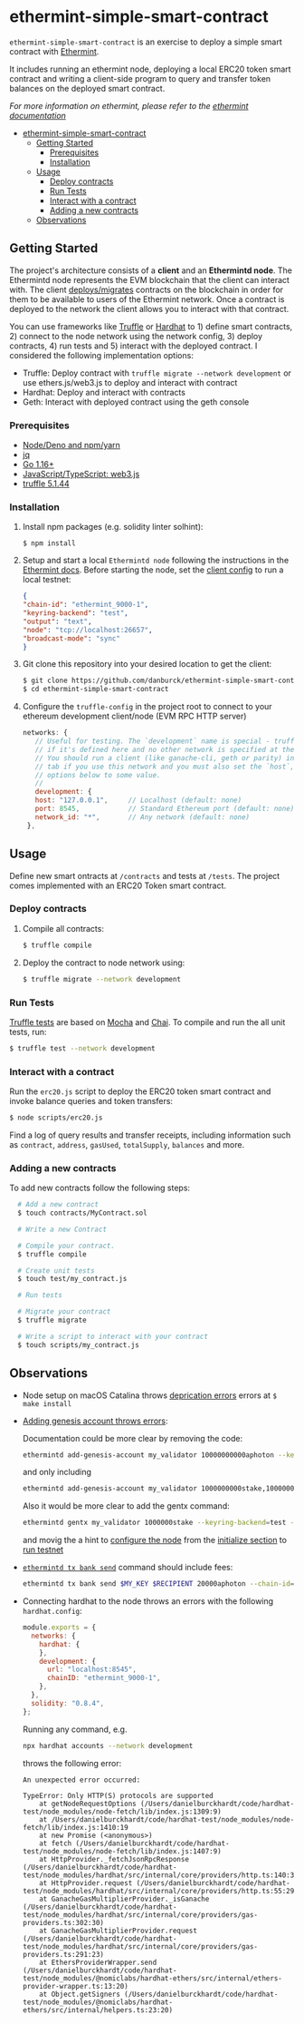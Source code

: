 # ethermint-simple-smart-contract

`ethermint-simple-smart-contract` is an exercise to deploy a simple smart
contract with [Ethermint](https://github.com/tharsis/ethermint).

It includes running an ethermint node, deploying a local ERC20 token smart
contract and writing a client-side program to query and transfer token balances
on the deployed smart contract.

_For more information on ethermint, please refer to the [ethermint
documentation](https://ethermint.dev/)_

- [ethermint-simple-smart-contract](#ethermint-simple-smart-contract)
  - [Getting Started](#getting-started)
    - [Prerequisites](#prerequisites)
    - [Installation](#installation)
  - [Usage](#usage)
    - [Deploy contracts](#deploy-contracts)
    - [Run Tests](#run-tests)
    - [Interact with a contract](#interact-with-a-contract)
    - [Adding a new contracts](#adding-a-new-contracts)
  - [Observations](#observations)


## Getting Started

The project's architecture consists of a **client** and an **Ethermintd node**.
The Ethermintd node represents the EVM blockchain that the client can interact
with. The client
[deploys/migrates](https://ethereum.org/en/developers/docs/smart-contracts/deploying/) contracts on the blockchain in order for them to be available to users of the
Ethermint network. Once a contract is deployed to the network the client allows
you to interact with that contract.

You can use frameworks like [Truffle](https://www.trufflesuite.com/) or
[Hardhat](https://hardhat.org/) to 1) define smart contracts, 2) connect to the
node network using the network config, 3) deploy contracts, 4) run tests and 5)
interact with the deployed contract. I considered the following implementation
options:
  - Truffle: Deploy contract with `truffle migrate --network development` or use
    ethers.js/web3.js to deploy and interact with contract
  - Hardhat: Deploy and interact with contracts
  - Geth: Interact with deployed contract using the geth console

### Prerequisites

- [Node/Deno and npm/yarn](https://nodejs.org/en/download/)
- [jq](https://stedolan.github.io/jq/download/)
- [Go 1.16+](https://golang.org/dl/)
- [JavaScript/TypeScript:
  web3.js](https://web3js.readthedocs.io/en/v1.4.0/getting-started.html)
- [truffle 5.1.44](https://www.trufflesuite.com/)

### Installation
1. Install npm packages (e.g. solidity linter solhint):
   ```
   $ npm install
   ```

2. Setup and start a local `Ethermintd node` following the instructions in the
   [Ethermint docs](https://ethermint.dev/quickstart/installation.html). Before
   starting the node, set the [client
   config](https://ethermint.dev/quickstart/binary.html#client-configuration) to
   run a local testnet:
   ```json
   {
   "chain-id": "ethermint_9000-1",
   "keyring-backend": "test",
   "output": "text",
   "node": "tcp://localhost:26657",
   "broadcast-mode": "sync"
   }
   ```

3. Git clone this repository into your desired location to get the client:

   ```bash
   $ git clone https://github.com/danburck/ethermint-simple-smart-contract
   $ cd ethermint-simple-smart-contract
   ```

4. Configure the `truffle-config` in the project root to connect to your
   ethereum development client/node (EVM RPC HTTP server)

   ```js
   networks: {
      // Useful for testing. The `development` name is special - truffle uses it by default
      // if it's defined here and no other network is specified at the command line.
      // You should run a client (like ganache-cli, geth or parity) in a separate terminal
      // tab if you use this network and you must also set the `host`, `port` and `network_id`
      // options below to some value.
      //
      development: {
      host: "127.0.0.1",     // Localhost (default: none)
      port: 8545,            // Standard Ethereum port (default: none)
      network_id: "*",       // Any network (default: none)
    },
   ```

## Usage

Define new smart ontracts at `/contracts` and tests at `/tests`. The project comes implemented with an ERC20 Token smart contract.

### Deploy contracts

1. Compile all contracts:

   ```bash
   $ truffle compile
   ```

2. Deploy the contract to node network using:

   ```bash
   $ truffle migrate --network development
   ```

### Run Tests

[Truffle tests](https://www.trufflesuite.com/docs/truffle/testing/writing-tests-in-javascript) are based on [Mocha](https://mochajs.org/) and [Chai](https://www.chaijs.com/). To compile and run the all unit tests, run:

```bash
$ truffle test --network development
```

### Interact with a contract

Run the `erc20.js` script to deploy the ERC20 token smart contract and invoke balance queries and token transfers:

   ```bash
   $ node scripts/erc20.js
   ```

Find a log of query results and transfer receipts, including information such as `contract`, `address`, `gasUsed`, `totalSupply`, `balances` and more.

### Adding a new contracts
To add new contracts follow the following steps:

```bash
  # Add a new contract
  $ touch contracts/MyContract.sol

  # Write a new Contract

  # Compile your contract.
  $ truffle compile

  # Create unit tests
  $ touch test/my_contract.js

  # Run tests

  # Migrate your contract
  $ truffle migrate

  # Write a script to interact with your contract
  $ touch scripts/my_contract.js
```

## Observations

- Node setup on macOS Catalina throws [deprication
  errors](https://github.com/tharsis/ethermint/issues/505) errors at  ```$ make
  install```

- [Adding genesis account throws
  errors](https://ethermint.dev/guides/localnet/single_node.html#adding-genesis-accounts):

  Documentation could be more clear by removing the code:

  ```bash
  ethermintd add-genesis-account my_validator 10000000000aphoton --keyring-backend test
  ```

  and only including

  ```bash
  ethermintd add-genesis-account my_validator 1000000000stake,10000000000aphoton --keyring-backend=test
  ```

  Also it would be more clear to add the gentx command:

  ```bash
  ethermintd gentx my_validator 1000000stake --keyring-backend=test --chain-id=$CHAINID
  ```

  and movig the a hint to [configure the
  node](https://ethermint.dev/quickstart/binary.html#configuring-the-node) from
  the [initialize
  section](https://ethermint.dev/guides/localnet/single_node.html#initialize-the-chain)
  to [run
  testnet](https://ethermint.dev/guides/localnet/single_node.html#run-testnet)

- [`ethermintd tx bank
  send`](https://ethermint.dev/quickstart/interact_node.html#using-the-cli)
  command should include fees:

  ```bash
  ethermintd tx bank send $MY_KEY $RECIPIENT 20000aphoton --chain-id=$CHAINID --keyring-backend=test --fees='1aphoton'
  ```

- Connecting hardhat to the node throws an errors with the following
  `hardhat.config`:

  ```js
  module.exports = {
    networks: {
      hardhat: {
      },
      development: {
        url: "localhost:8545",
        chainID: "ethermint_9000-1",
      },
    },
    solidity: "0.8.4",
  };
  ```

  Running any command, e.g.

  ```bash
  npx hardhat accounts --network development
  ```

  throws the following error:

  ```
  An unexpected error occurred:

  TypeError: Only HTTP(S) protocols are supported
      at getNodeRequestOptions (/Users/danielburckhardt/code/hardhat-test/node_modules/node-fetch/lib/index.js:1309:9)
      at /Users/danielburckhardt/code/hardhat-test/node_modules/node-fetch/lib/index.js:1410:19
      at new Promise (<anonymous>)
      at fetch (/Users/danielburckhardt/code/hardhat-test/node_modules/node-fetch/lib/index.js:1407:9)
      at HttpProvider._fetchJsonRpcResponse (/Users/danielburckhardt/code/hardhat-test/node_modules/hardhat/src/internal/core/providers/http.ts:140:30)
      at HttpProvider.request (/Users/danielburckhardt/code/hardhat-test/node_modules/hardhat/src/internal/core/providers/http.ts:55:29)
      at GanacheGasMultiplierProvider._isGanache (/Users/danielburckhardt/code/hardhat-test/node_modules/hardhat/src/internal/core/providers/gas-providers.ts:302:30)
      at GanacheGasMultiplierProvider.request (/Users/danielburckhardt/code/hardhat-test/node_modules/hardhat/src/internal/core/providers/gas-providers.ts:291:23)
      at EthersProviderWrapper.send (/Users/danielburckhardt/code/hardhat-test/node_modules/@nomiclabs/hardhat-ethers/src/internal/ethers-provider-wrapper.ts:13:20)
      at Object.getSigners (/Users/danielburckhardt/code/hardhat-test/node_modules/@nomiclabs/hardhat-ethers/src/internal/helpers.ts:23:20)
  ```